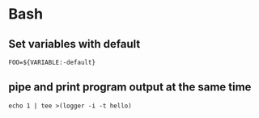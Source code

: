 # Bash

## Set variables with default

	FOO=${VARIABLE:-default}

## pipe and print program output at the same time
	
	echo 1 | tee >(logger -i -t hello)
